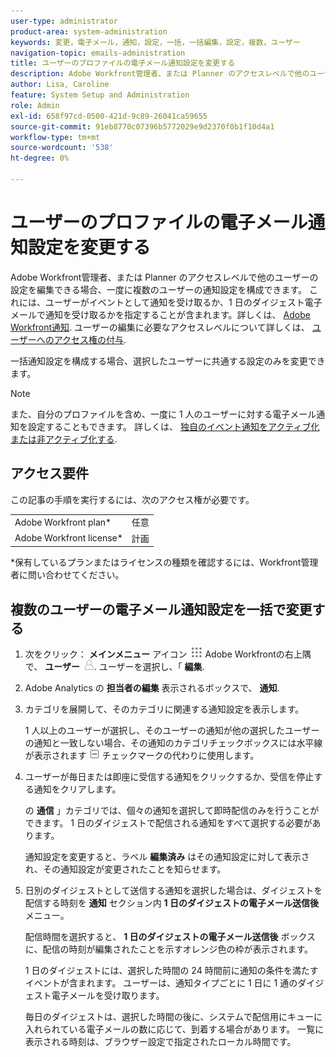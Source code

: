 ```yaml
---
user-type: administrator
product-area: system-administration
keywords: 変更，電子メール，通知，設定，一括，一括編集，設定，複数，ユーザー
navigation-topic: emails-administration
title: ユーザーのプロファイルの電子メール通知設定を変更する
description: Adobe Workfront管理者、または Planner のアクセスレベルで他のユーザーの設定を編集できる場合、一度に複数のユーザーの通知設定を構成できます。 これには、Adobe Workfront通知で説明するように、ユーザーが通知をイベントとして受信するか、1 日のダイジェスト電子メールで受信するかを指定することが含まれます。 ユーザーの編集に必要なアクセスレベルについて詳しくは、「ユーザーにアクセス権を付与する」を参照してください。
author: Lisa, Caroline
feature: System Setup and Administration
role: Admin
exl-id: 658f97cd-0500-421d-9c89-26041ca59655
source-git-commit: 91eb8770c07396b5772029e9d2370f0b1f10d4a1
workflow-type: tm+mt
source-wordcount: '538'
ht-degree: 0%

---
```


# ユーザーのプロファイルの電子メール通知設定を変更する

Adobe Workfront管理者、または Planner のアクセスレベルで他のユーザーの設定を編集できる場合、一度に複数のユーザーの通知設定を構成できます。 これには、ユーザーがイベントとして通知を受け取るか、1 日のダイジェスト電子メールで通知を受け取るかを指定することが含まれます。詳しくは、 [Adobe Workfront通知](../../../workfront-basics/using-notifications/wf-notifications.md). ユーザーの編集に必要なアクセスレベルについて詳しくは、 [ユーザーへのアクセス権の付与](../../../administration-and-setup/add-users/configure-and-grant-access/grant-access-other-users.md).

一括通知設定を構成する場合、選択したユーザーに共通する設定のみを変更できます。

>[!NOTE]
>
>また、自分のプロファイルを含め、一度に 1 人のユーザーに対する電子メール通知を設定することもできます。 詳しくは、 [独自のイベント通知をアクティブ化または非アクティブ化する](../../../workfront-basics/using-notifications/activate-or-deactivate-your-own-event-notifications.md).


## アクセス要件

この記事の手順を実行するには、次のアクセス権が必要です。

<table style="table-layout:auto"> 
 <col> 
 <col> 
 <tbody> 
  <tr> 
   <td role="rowheader">Adobe Workfront plan*</td> 
   <td>任意</td> 
  </tr> 
  <tr> 
   <td role="rowheader">Adobe Workfront license*</td> 
   <td>計画</td> 
  </tr> 
 </tbody> 
</table>

&#42;保有しているプランまたはライセンスの種類を確認するには、Workfront管理者に問い合わせてください。

## 複数のユーザーの電子メール通知設定を一括で変更する

1. 次をクリック： **メインメニュー** アイコン ![](assets/main-menu-icon.png) Adobe Workfrontの右上隅で、 **ユーザー** ![](assets/users-icon-in-main-menu.png). ユーザーを選択し、「 **編集**.
1. Adobe Analytics の **担当者の編集** 表示されるボックスで、 **通知**.

1. カテゴリを展開して、そのカテゴリに関連する通知設定を表示します。

   1 人以上のユーザーが選択し、そのユーザーの通知が他の選択したユーザーの通知と一致しない場合、その通知のカテゴリチェックボックスには水平線が表示されます ![](assets/straight-line-instead-of-checkmark.jpg) チェックマークの代わりに使用します。

1. ユーザーが毎日または即座に受信する通知をクリックするか、受信を停止する通知をクリアします。

   の **通信** 」カテゴリでは、個々の通知を選択して即時配信のみを行うことができます。 1 日のダイジェストで配信される通知をすべて選択する必要があります。

   通知設定を変更すると、ラベル **編集済み** はその通知設定に対して表示され、その通知設定が変更されたことを知らせます。

1. 日別のダイジェストとして送信する通知を選択した場合は、ダイジェストを配信する時刻を **通知** セクション内 **1 日のダイジェストの電子メール送信後** メニュー。

   配信時間を選択すると、 **1 日のダイジェストの電子メール送信後** ボックスに、配信の時刻が編集されたことを示すオレンジ色の枠が表示されます。

   1 日のダイジェストには、選択した時間の 24 時間前に通知の条件を満たすイベントが含まれます。 ユーザーは、通知タイプごとに 1 日に 1 通のダイジェスト電子メールを受け取ります。

   毎日のダイジェストは、選択した時間の後に、システムで配信用にキューに入れられている電子メールの数に応じて、到着する場合があります。 一覧に表示される時刻は、ブラウザー設定で指定されたローカル時間です。
